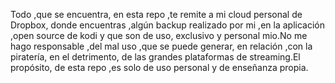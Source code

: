 Todo ,que se encuentra, en esta repo ,te  remite a mi cloud personal  de Dropbox, donde encuentras ,algún backup realizado por mi ,en la aplicación ,open source de kodi y que son de uso, exclusivo y personal mio.No me hago responsable ,del mal uso ,que se puede generar,  en relación ,con la piratería, en el detrimento, de las grandes plataformas de streaming.El propósito, de esta repo ,es solo de uso personal y de enseñanza propia.
